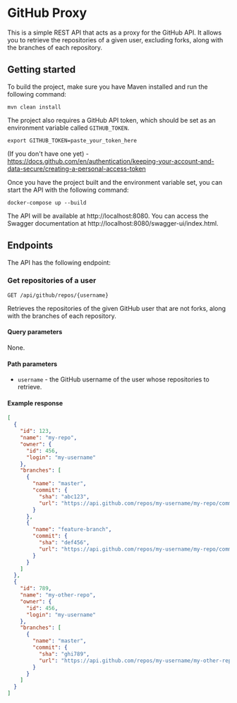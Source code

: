 # GitHub Proxy

This is a simple REST API that acts as a proxy for the GitHub API. It allows you to retrieve the repositories of a given user, excluding forks, along with the branches of each repository.

## Getting started

To build the project, make sure you have Maven installed and run the following command:

`mvn clean install`


The project also requires a GitHub API token, which should be set as an environment variable called `GITHUB_TOKEN`.

`export GITHUB_TOKEN=paste_your_token_here`

(If you don't have one yet) - https://docs.github.com/en/authentication/keeping-your-account-and-data-secure/creating-a-personal-access-token

Once you have the project built and the environment variable set, you can start the API with the following command:

`docker-compose up --build`


The API will be available at http://localhost:8080. You can access the Swagger documentation at http://localhost:8080/swagger-ui/index.html.

## Endpoints

The API has the following endpoint:

### Get repositories of a user

`GET /api/github/repos/{username}`


Retrieves the repositories of the given GitHub user that are not forks, along with the branches of each repository.

#### Query parameters

None.

#### Path parameters

* `username` - the GitHub username of the user whose repositories to retrieve.

#### Example response

```json
[
  {
    "id": 123,
    "name": "my-repo",
    "owner": {
      "id": 456,
      "login": "my-username"
    },
    "branches": [
      {
        "name": "master",
        "commit": {
          "sha": "abc123",
          "url": "https://api.github.com/repos/my-username/my-repo/commits/abc123"
        }
      },
      {
        "name": "feature-branch",
        "commit": {
          "sha": "def456",
          "url": "https://api.github.com/repos/my-username/my-repo/commits/def456"
        }
      }
    ]
  },
  {
    "id": 789,
    "name": "my-other-repo",
    "owner": {
      "id": 456,
      "login": "my-username"
    },
    "branches": [
      {
        "name": "master",
        "commit": {
          "sha": "ghi789",
          "url": "https://api.github.com/repos/my-username/my-other-repo/commits/ghi789"
        }
      }
    ]
  }
]
